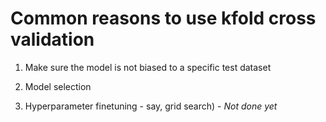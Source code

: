 # Common reasons to use kfold cross validation

1. Make sure the model is not biased to a specific test dataset

2. Model selection

3. Hyperparameter finetuning - say, grid search) - *Not done yet*